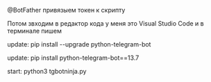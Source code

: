 @BotFather привязыем токен к скрипту

Потом звходим в редактор кода у меня это Visual Studio Code и в терминале пишем

update: pip install --upgrade python-telegram-bot

update: pip install python-telegram-bot==13.7

start: python3 tgbotninja.py

